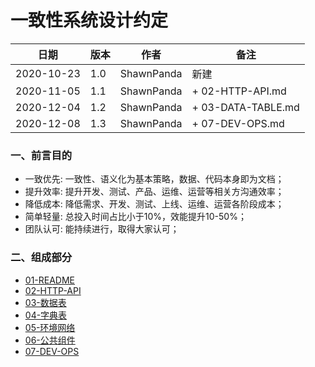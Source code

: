 # 一致性系统设计约定


| 日期       | 版本 | 作者       | 备注               |  
|------------|------|------------|--------------------|
| 2020-10-23 | 1.0  | ShawnPanda | 新建               |
| 2020-11-05 | 1.1  | ShawnPanda | + 02-HTTP-API.md   |
| 2020-12-04 | 1.2  | ShawnPanda | + 03-DATA-TABLE.md |
| 2020-12-08 | 1.3  | ShawnPanda | + 07-DEV-OPS.md    |

### 一、前言目的
 * 一致优先: 一致性、语义化为基本策略，数据、代码本身即为文档；
 * 提升效率: 提升开发、测试、产品、运维、运营等相关方沟通效率；
 * 降低成本: 降低需求、开发、测试、上线、运维、运营各阶段成本；
 * 简单轻量: 总投入时间占比小于10%，效能提升10-50%；
 * 团队认可: 能持续进行，取得大家认可；

### 二、组成部分
 * [01-README](01-README.md)
 * [02-HTTP-API](02-HTTP-API.md)
 * [03-数据表](03-DATA-TABLE.md)
 * [04-字典表](04-DICTIONARY.md)
 * [05-环境网络](05-NETWORKING.md)
 * [06-公共组件](06-COMMON-COMPONENTS.md)
 * [07-DEV-OPS](07-DEV-OPS.md)



